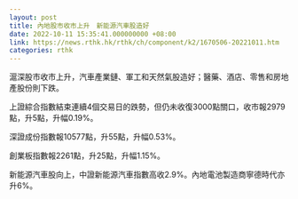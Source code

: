 ```yaml
---
layout: post
title: 內地股市收市上升　新能源汽車股造好
date: 2022-10-11 15:35:41.000000000 +08:00
link: https://news.rthk.hk/rthk/ch/component/k2/1670506-20221011.htm
categories: rthk
---
```


滬深股市收市上升，汽車產業鏈、軍工和天然氣股造好；醫藥、酒店、零售和房地產股份則下跌。

上證綜合指數結束連續4個交易日的跌勢，但仍未收復3000點關口，收市報2979點，升5點，升幅0.19%。

深證成份指數報10577點，升55點，升幅0.53%。

創業板指數報2261點，升25點，升幅1.15%。

新能源汽車股向上，中證新能源汽車指數高收2.9%。內地電池製造商寧德時代亦升6%。
